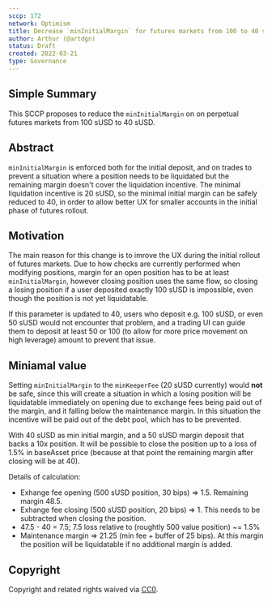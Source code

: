 ```yaml
---
sccp: 172
network: Optimism
title: Decrease `minInitialMargin` for futures markets from 100 to 40 sUSD
author: Arthur (@artdgn)
status: Draft
created: 2022-03-21
type: Governance
---
```


## Simple Summary

<!--"If you can't explain it simply, you don't understand it well enough." Provide a simplified and layman-accessible explanation of the SCCP.-->

This SCCP proposes to reduce the `minInitialMargin` on on perpetual futures markets from 100 sUSD to 40 sUSD.

## Abstract

<!--A short (~200 word) description of the variable change proposed.-->

`minInitialMargin` is enforced both for the initial deposit, and on trades to prevent a situation where a position needs to be liquidated but the remaining margin doesn't cover the liquidation incentive. The minimal liquidation incentive is 20 sUSD, so the minimal initial margin can be safely reduced to 40, in order to allow better UX for smaller accounts in the initial phase of futures rollout.

## Motivation

<!--The motivation is critical for SCCPs that want to update variables within Synthetix. It should clearly explain why the existing variable is not incentive aligned. SCCP submissions without sufficient motivation may be rejected outright.-->

The main reason for this change is to imrove the UX during the initial rollout of futures markets. Due to how checks are currently performed when modifying positions, margin for an open position has to be at least `minInitialMargin`, however closing position uses the same flow, so closing a losing position if a user deposited exactly 100 sUSD is impossible, even though the position is not yet liquidatable.

If this parameter is updated to 40, users who deposit e.g. 100 sUSD, or even 50 sUSD would not encounter that problem, and a trading UI can guide them to deposit at least 50 or 100 (to allow for more price movement on high leverage) amount to prevent that issue.

## Miniamal value

Setting `minInitialMargin` to the `minKeeperFee` (20 sUSD currently) would **not** be safe, since this will create a situation in which a losing position will be liquidatable immediately on opening due to exchange fees being paid out of the margin, and it falling below the maintenance margin. In this situation the incentive will be paid out of the debt pool, which has to be prevented.

With 40 sUSD as min initial margin, and a 50 sUSD margin deposit that backs a 10x position. It will be possible to close the position up to a loss of 1.5% in baseAsset price (because at that point the remaining margin after closing will be at 40).

Details of calculation:

- Exhange fee opening (500 sUSD position, 30 bips) => 1.5. Remaining margin 48.5.
- Exhange fee closing (500 sUSD position, 20 bips) => 1. This needs to be subtracted when closing the position.
- 47.5 - 40 = 7.5; 7.5 loss relative to (roughtly 500 value position) ~= 1.5%
- Maintenance margin => 21.25 (min fee + buffer of 25 bips). At this margin the position will be liquidatable if no additional margin is added.

## Copyright

Copyright and related rights waived via [CC0](https://creativecommons.org/publicdomain/zero/1.0/).
